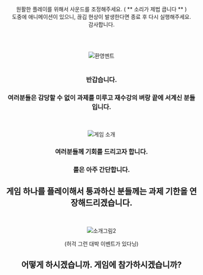 
<div align="center">
원활한 플레이를 위해서 사운드를 조정해주세요. ( ** 소리가 제법 큽니다 ** )<br/>
도중에 애니메이션이 있으니, 끊김 현상이 발생한다면 종료 후 다시 실행해주세요.<br/>
감사합니다.<br/>

<br/><br/>
      
![환영멘트](https://user-images.githubusercontent.com/90530763/137575842-bb988e1d-1f3e-470e-b175-e0e922deed37.png)
<br/><br/>
### 반갑습니다.
### 여러분들은 감당할 수 없이 과제를 미루고 재수강의 벼랑 끝에 서계신 분들입니다.
<br/><br/>
![게임 소개](https://user-images.githubusercontent.com/90530763/137575824-96123348-4eb4-4313-8150-c506eb3914da.png)

### 여러분들께 기회를 드리고자 합니다.
### 룰은 아주 간단합니다. 
## 게임 하나를 플레이해서 통과하신 분들께는 과제 기한을 연장해드리겠습니다.
<br/>

![소개그림2](https://user-images.githubusercontent.com/90530763/137576057-275c40d6-4472-42a9-b69f-e4e95f279a45.png)

(허걱 그런 대박 이벤트가 있다닝)

## 어떻게 하시겠습니까. 게임에 참가하시겠습니까?
